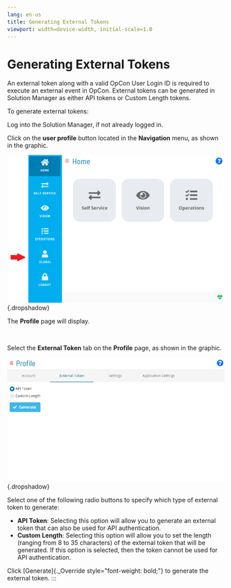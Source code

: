 ```yaml
---
lang: en-us
title: Generating External Tokens
viewport: width=device-width, initial-scale=1.0
---
```


#  Generating External Tokens

An external token along with a valid OpCon User Login ID is required to
execute an external event in OpCon. External tokens can be generated in
Solution Manager as either API tokens or Custom Length tokens.

To generate external tokens:

Log into the Solution Manager, if not already logged in.

Click on the **user profile** button located in the **Navigation** menu,
as shown in the graphic.

![User Profile Button](../../../Resources/Images/SM/User-Profile-Button.png "User Profile Button"){.dropshadow}

The **Profile** page will display.

 

Select the **External Token** tab on the **Profile** page, as shown in
the graphic.

![Profile External Token Tab](../../../Resources/Images/SM/Profile-External-Token-Tab.png "Profile External Token Tab"){.dropshadow}

Select one of the following radio buttons to specify which type of
external token to generate:

-   **API Token**: Selecting this option will allow you to generate an
    external token that can also be used for API authentication.
-   **Custom Length**: Selecting this option will allow you to set the
    length (ranging from 8 to 35 characters) of the external token that
    will be generated. If this option is selected, then the token cannot
    be used for API authentication.

Click [Generate]{._Override style="font-weight: bold;"} to generate the external token.
:::

 

